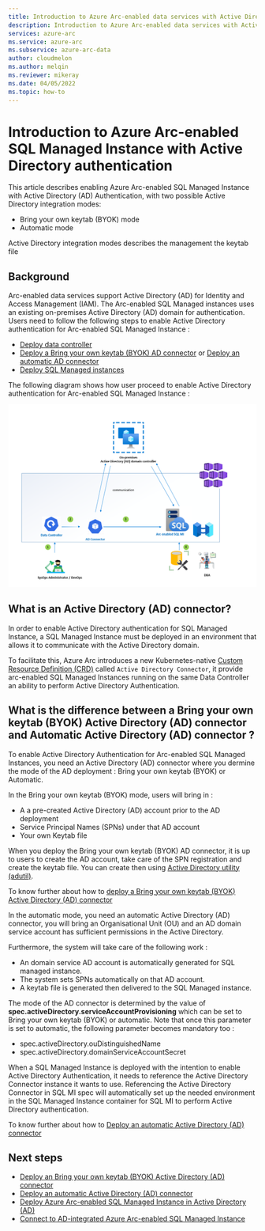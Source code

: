 ```yaml
---
title: Introduction to Azure Arc-enabled data services with Active Directory authentication
description: Introduction to Azure Arc-enabled data services with Active Directory authentication
services: azure-arc
ms.service: azure-arc
ms.subservice: azure-arc-data
author: cloudmelon
ms.author: melqin
ms.reviewer: mikeray
ms.date: 04/05/2022
ms.topic: how-to
---
```


# Introduction to Azure Arc-enabled SQL Managed Instance with Active Directory authentication 

This article describes enabling Azure Arc-enabled SQL Managed Instance with Active Directory (AD) Authentication, with two possible Active Directory integration modes: 
-  Bring your own keytab (BYOK) mode 
-  Automatic mode 

Active Directory integration modes describes the management the keytab file

## Background

Arc-enabled data services support Active Directory (AD) for Identity and Access Management (IAM). The Arc-enabled SQL Managed instances uses an existing on-premises Active Directory (AD) domain for authentication. Users need to follow the following steps to enable Active Directory authentication for Arc-enabled SQL Managed Instance : 

- [Deploy data controller](create-data-controller-indirect-cli.md) 
- [Deploy a Bring your own keytab (BYOK) AD connector](deploy-boky-active-directory-connector.md) or [Deploy an automatic AD connector](deploy-automatic-active-directory-connector.md)
- [Deploy SQL Managed instances](deploy-active-directory-sql-managed-instance.md)

The following diagram shows how user proceed to enable Active Directory authentication for Arc-enabled SQL Managed Instance :

![Actice Directory Deployment User journey](media/active-directory-deployment/active-directory-user-journey.png)


## What is an Active Directory (AD) connector?

In order to enable Active Directory authentication for SQL Managed Instance, a SQL Managed Instance must be deployed in an environment that allows it to communicate with the Active Directory domain. 

To facilitate this, Azure Arc introduces a new Kubernetes-native [Custom Resource Definition (CRD)](https://kubernetes.io/docs/concepts/extend-kubernetes/api-extension/custom-resources/) called `Active Directory Connector`, it provide arc-enabled SQL Managed Instances running on the same Data Controller an ability to perform Active Directory Authentication.


## What is the difference between a Bring your own keytab (BYOK) Active Directory (AD) connector and Automatic Active Directory (AD) connector ?

To enable Active Directory Authentication for Arc-enabled SQL Managed Instances, you need an Active Directory (AD) connector where you dermine the mode of the AD deployment : Bring your own keytab (BYOK) or Automatic. 

In the Bring your own keytab (BYOK) mode, users will bring in : 
- A a pre-created Active Directory (AD) account prior to the AD deployment
- Service Principal Names (SPNs) under that AD account
- Your own Keytab file

When you deploy the Bring your own keytab (BYOK) AD connector, it is up to users to create the AD account, take care of the SPN registration and create the keytab file. You can create then using [Active Directory utility (adutil)](/sql/linux/sql-server-linux-ad-auth-adutil-introduction).

To know further about how to [deploy a Bring your own keytab (BYOK) Active Directory (AD) connector](deploy-automatic-active-directory-connector.md)

In the automatic mode, you need an automatic Active Directory (AD) connector, you will bring an Organisational Unit (OU) and an AD domain service account has sufficient permissions in the Active Directory. 

Furthermore,  the system will take care of the following work : 
- An domain service AD account is automatically generated for SQL managed instance.
- The system sets SPNs automatically on that AD account.
- A keytab file is generated then delivered to the SQL Managed instance.

The mode of the AD connector is determined by the value of **spec.activeDirectory.serviceAccountProvisioning** which can be set to Bring your own keytab (BYOK) or automatic. Note that once this parameter is set to automatic, the following parameter becomes mandatory too : 
- spec.activeDirectory.ouDistinguishedName
- spec.activeDirectory.domainServiceAccountSecret

When a SQL Managed Instance is deployed with the intention to enable Active Directory Authentication, it needs to reference the Active Directory Connector instance it wants to use. Referencing the Active Directory Connector in SQL MI spec will automatically set up the needed environment in the SQL Managed Instance container for SQL MI to perform Active Directory authentication. 

To know further about how to [Deploy an automatic Active Directory (AD) connector](deploy-automatic-active-directory-connector.md)

## Next steps

* [Deploy an Bring your own keytab (BYOK) Active Directory (AD) connector](deploy-byok-active-directory-connector.md)
* [Deploy an automatic Active Directory (AD) connector](deploy-automatic-active-directory-connector.md)
* [Deploy Azure Arc-enabled SQL Managed Instance in Active Directory (AD)](deploy-active-directory-sql-managed-instance.md)
* [Connect to AD-integrated Azure Arc-enabled SQL Managed Instance](connect-active-directory-sql-managed-instance.md)
